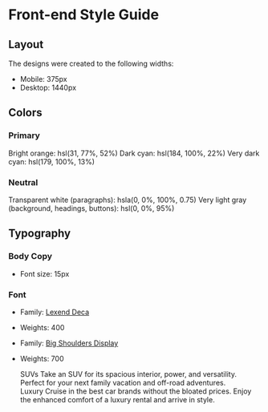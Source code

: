 # Front-end Style Guide

## Layout

The designs were created to the following widths:

- Mobile: 375px
- Desktop: 1440px

## Colors

### Primary

Bright orange: hsl(31, 77%, 52%)
Dark cyan: hsl(184, 100%, 22%)
Very dark cyan: hsl(179, 100%, 13%)

### Neutral

Transparent white (paragraphs): hsla(0, 0%, 100%, 0.75)
Very light gray (background, headings, buttons): hsl(0, 0%, 95%)

## Typography

### Body Copy

- Font size: 15px

### Font

- Family: [Lexend Deca](https://fonts.google.com/specimen/Lexend+Deca)
- Weights: 400

- Family: [Big Shoulders Display](https://fonts.google.com/specimen/Big+Shoulders+Display)
- Weights: 700

  <section class="suvs">
  SUVs
  Take an SUV for its spacious interior, power, and versatility. Perfect for your next family vacation 
  and off-road adventures.
  </section>

  <section class="luxury">
  Luxury
  Cruise in the best car brands without the bloated prices. Enjoy the enhanced comfort of a luxury 
  rental and arrive in style.  
  </article>
  </section>
